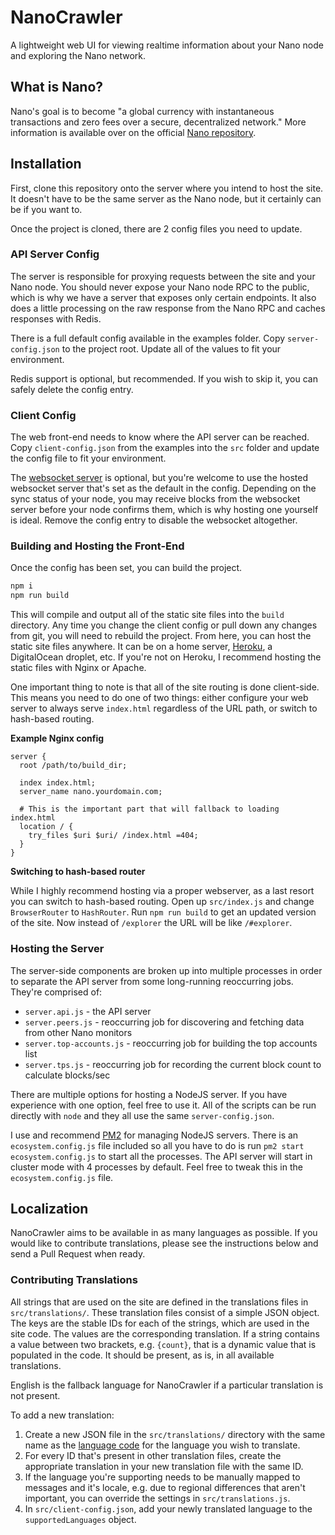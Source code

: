 # NanoCrawler

A lightweight web UI for viewing realtime information about your Nano node and exploring the Nano network.

## What is Nano?

Nano's goal is to become "a global currency with instantaneous transactions and zero fees over a secure, decentralized network." More information is available over on the official [Nano repository](https://github.com/nanocurrency/raiblocks).

## Installation

First, clone this repository onto the server where you intend to host the site. It doesn't have to be the same server as the Nano node, but it certainly can be if you want to.

Once the project is cloned, there are 2 config files you need to update.

### API Server Config

The server is responsible for proxying requests between the site and your Nano node. You should never expose your Nano node RPC to the public, which is why we have a server that exposes only certain endpoints. It also does a little processing on the raw response from the Nano RPC and caches responses with Redis.

There is a full default config available in the examples folder. Copy `server-config.json` to the project root. Update all of the values to fit your environment.

Redis support is optional, but recommended. If you wish to skip it, you can safely delete the config entry.

### Client Config

The web front-end needs to know where the API server can be reached. Copy `client-config.json` from the examples into the `src` folder and update the config file to fit your environment.

The [websocket server](https://github.com/meltingice/nanovault-ws) is optional, but you're welcome to use the hosted websocket server that's set as the default in the config. Depending on the sync status of your node, you may receive blocks from the websocket server before your node confirms them, which is why hosting one yourself is ideal. Remove the config entry to disable the websocket altogether.

### Building and Hosting the Front-End

Once the config has been set, you can build the project.

```bash
npm i
npm run build
```

This will compile and output all of the static site files into the `build` directory. Any time you change the client config or pull down any changes from git, you will need to rebuild the project. From here, you can host the static site files anywhere. It can be on a home server, [Heroku](https://github.com/mars/create-react-app-buildpack), a DigitalOcean droplet, etc. If you're not on Heroku, I recommend hosting the static files with Nginx or Apache.

One important thing to note is that all of the site routing is done client-side. This means you need to do one of two things: either configure your web server to always serve `index.html` regardless of the URL path, or switch to hash-based routing.

**Example Nginx config**

```nginx
server {
  root /path/to/build_dir;

  index index.html;
  server_name nano.yourdomain.com;

  # This is the important part that will fallback to loading index.html
  location / {
    try_files $uri $uri/ /index.html =404;
  }
}
```

**Switching to hash-based router**

While I highly recommend hosting via a proper webserver, as a last resort you can switch to hash-based routing. Open up `src/index.js` and change `BrowserRouter` to `HashRouter`. Run `npm run build` to get an updated version of the site. Now instead of `/explorer` the URL will be like `/#explorer`.

### Hosting the Server

The server-side components are broken up into multiple processes in order to separate the API server from some long-running reoccurring jobs. They're comprised of:

- `server.api.js` - the API server
- `server.peers.js` - reoccurring job for discovering and fetching data from other Nano monitors
- `server.top-accounts.js` - reoccurring job for building the top accounts list
- `server.tps.js` - reoccurring job for recording the current block count to calculate blocks/sec

There are multiple options for hosting a NodeJS server. If you have experience with one option, feel free to use it. All of the scripts can be run directly with `node` and they all use the same `server-config.json`.

I use and recommend [PM2](https://www.npmjs.com/package/pm2) for managing NodeJS servers. There is an `ecosystem.config.js` file included so all you have to do is run `pm2 start ecosystem.config.js` to start all the processes. The API server will start in cluster mode with 4 processes by default. Feel free to tweak this in the `ecosystem.config.js` file.

## Localization

NanoCrawler aims to be available in as many languages as possible. If you would like to contribute translations, please see the instructions below and send a Pull Request when ready.

### Contributing Translations

All strings that are used on the site are defined in the translations files in `src/translations/`. These translation files consist of a simple JSON object. The keys are the stable IDs for each of the strings, which are used in the site code. The values are the corresponding translation. If a string contains a value between two brackets, e.g. `{count}`, that is a dynamic value that is populated in the code. It should be present, as is, in all available translations.

English is the fallback language for NanoCrawler if a particular translation is not present.

To add a new translation:

1.  Create a new JSON file in the `src/translations/` directory with the same name as the [language code](https://en.wikipedia.org/wiki/ISO_639-1) for the language you wish to translate.
2.  For every ID that's present in other translation files, create the appropriate translation in your new translation file with the same ID.
3.  If the language you're supporting needs to be manually mapped to messages and it's locale, e.g. due to regional differences that aren't important, you can override the settings in `src/translations.js`.
4.  In `src/client-config.json`, add your newly translated language to the `supportedLanguages` object.
